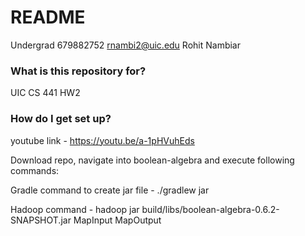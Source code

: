 # README #

Undergrad
679882752
rnambi2@uic.edu
Rohit
Nambiar

### What is this repository for? ###

UIC CS 441 HW2

### How do I get set up? ###

youtube link - https://youtu.be/a-1pHVuhEds

Download repo, navigate into boolean-algebra and execute following commands:

Gradle command to create jar file - ./gradlew jar

Hadoop command - hadoop jar build/libs/boolean-algebra-0.6.2-SNAPSHOT.jar MapInput MapOutput